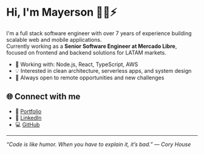 # Hi, I'm Mayerson 👨‍💻⚡

I'm a full stack software engineer with over 7 years of experience building scalable web and mobile applications.  
Currently working as a **Senior Software Engineer at Mercado Libre**, focused on frontend and backend solutions for LATAM markets.

- 🔭 Working with: Node.js, React, TypeScript, AWS
- 💡 Interested in clean architecture, serverless apps, and system design
- 🚀 Always open to remote opportunities and new challenges

## 🌐 Connect with me

- 💼 [Portfolio](https://mnf.red/mayerson)
- 🔗 [LinkedIn](https://www.linkedin.com/in/mayerson-jimenez-b75894154/)
- 💻 [GitHub](https://github.com/Mayerson18)

---

_“Code is like humor. When you have to explain it, it’s bad.” — Cory House_

